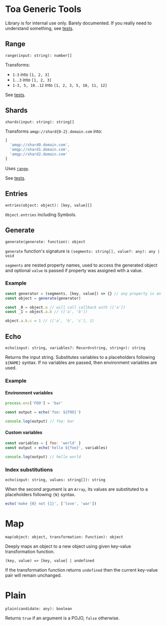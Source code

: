 # Toa Generic Tools

Library is for internal use only. Barely documented. If you really need to understand something,
see [tests](test).

## Range

`range(input: string): number[]`

Transforms:

- `1-3` into `[1, 2, 3]`
- `1..3` into `[1, 2, 3]`
- `1-3, 5, 10..12` into `[1, 2, 3, 5, 10, 11, 12]`

See [tests](test/range.test.js).

## Shards

`shards(input: string): string[]`

Transforms `amqp://shard{0-2}.domain.com` into:

```javascript
[
  'amqp://shard0.domain.com',
  'amqp://shard1.domain.com',
  'amqp://shard2.domain.com'
]
```

Uses [`range`](#range).

See [tests](test/shards.test.js).

## Entries

`entries(object: object): [key, value][]`

`Object.entries` including Symbols.

## Generate

`generate(generate: function): object`

`generate` function's signature is `(segments: string[], value?: any): any | void`

`segments` are nested property names, used to access the generated object and optional `value` is
passed if property was assigned with a value.

### Example

```javascript
const generator = (segments, [key, value]) => {} // any property is an object
const object = generate(generator)

const _0 = object.a // will call callback with (['a'])
const _1 = object.a.b // (['a', 'b'])

object.a.b.c = 1 // (['a', 'b', 'c'], 1)
```

## Echo

`echo(input: string, variables?: Record<string, string>): string`

Returns the input string.
Substitutes variables to a placeholders following `${NAME}` syntax.
If no variables are passed, then environment variables are used.

### Example

#### Environment variables

```javascript
process.env['FOO'] = 'bar'

const output = echo('foo: ${FOO}')

console.log(output) // foo: bar
```

#### Custom variables

```javascript
const variables = { foo: 'world' }
const output = echo('hello ${foo}', variables)

console.log(output) // hello world
```

### Index substitutions

`echo(input: string, values: string[]): string`

When the second argument is an `Array`, its values are substituted to a placeholders following `{N}` syntax.

```javascript
echo('make {0} not {1}', ['love', 'war'])
```

# Map

`map(object: object, transformation: Function): object`

Deeply maps an object to a new object using given key-value transformation function.

`(key, value) => [key, value] | undefined`

If the transformation function returns `undefined` then the current key-value pair will remain unchanged.

# Plain

`plain(candidate: any): boolean`

Returns `true` if an argument is a POJO, `false` otherwise.
